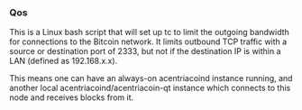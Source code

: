 ### Qos ###

This is a Linux bash script that will set up tc to limit the outgoing bandwidth for connections to the Bitcoin network. It limits outbound TCP traffic with a source or destination port of 2333, but not if the destination IP is within a LAN (defined as 192.168.x.x).

This means one can have an always-on acentriacoind instance running, and another local acentriacoind/acentriacoin-qt instance which connects to this node and receives blocks from it.
